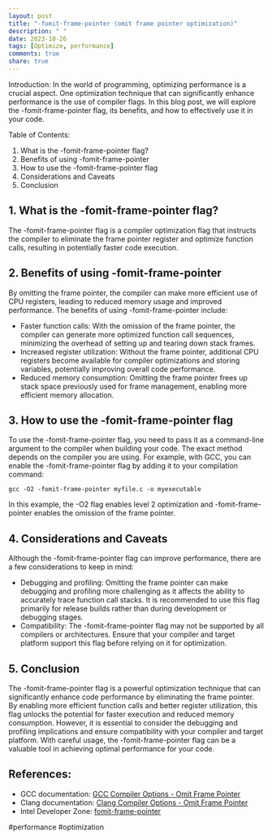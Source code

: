 ```yaml
---
layout: post
title: "-fomit-frame-pointer (omit frame pointer optimization)"
description: " "
date: 2023-10-26
tags: [Optimize, performance]
comments: true
share: true
---
```


Introduction:
In the world of programming, optimizing performance is a crucial aspect. One optimization technique that can significantly enhance performance is the use of compiler flags. In this blog post, we will explore the -fomit-frame-pointer flag, its benefits, and how to effectively use it in your code.

Table of Contents:
1. What is the -fomit-frame-pointer flag?
2. Benefits of using -fomit-frame-pointer
3. How to use the -fomit-frame-pointer flag
4. Considerations and Caveats
5. Conclusion

## 1. What is the -fomit-frame-pointer flag?
The -fomit-frame-pointer flag is a compiler optimization flag that instructs the compiler to eliminate the frame pointer register and optimize function calls, resulting in potentially faster code execution. 

## 2. Benefits of using -fomit-frame-pointer
By omitting the frame pointer, the compiler can make more efficient use of CPU registers, leading to reduced memory usage and improved performance. The benefits of using -fomit-frame-pointer include:
- Faster function calls: With the omission of the frame pointer, the compiler can generate more optimized function call sequences, minimizing the overhead of setting up and tearing down stack frames.
- Increased register utilization: Without the frame pointer, additional CPU registers become available for compiler optimizations and storing variables, potentially improving overall code performance.
- Reduced memory consumption: Omitting the frame pointer frees up stack space previously used for frame management, enabling more efficient memory allocation.

## 3. How to use the -fomit-frame-pointer flag
To use the -fomit-frame-pointer flag, you need to pass it as a command-line argument to the compiler when building your code. The exact method depends on the compiler you are using. For example, with GCC, you can enable the -fomit-frame-pointer flag by adding it to your compilation command:
```
gcc -O2 -fomit-frame-pointer myfile.c -o myexecutable
```
In this example, the -O2 flag enables level 2 optimization and -fomit-frame-pointer enables the omission of the frame pointer.

## 4. Considerations and Caveats
Although the -fomit-frame-pointer flag can improve performance, there are a few considerations to keep in mind:
- Debugging and profiling: Omitting the frame pointer can make debugging and profiling more challenging as it affects the ability to accurately trace function call stacks. It is recommended to use this flag primarily for release builds rather than during development or debugging stages.
- Compatibility: The -fomit-frame-pointer flag may not be supported by all compilers or architectures. Ensure that your compiler and target platform support this flag before relying on it for optimization.

## 5. Conclusion
The -fomit-frame-pointer flag is a powerful optimization technique that can significantly enhance code performance by eliminating the frame pointer. By enabling more efficient function calls and better register utilization, this flag unlocks the potential for faster execution and reduced memory consumption. However, it is essential to consider the debugging and profiling implications and ensure compatibility with your compiler and target platform. With careful usage, the -fomit-frame-pointer flag can be a valuable tool in achieving optimal performance for your code.

## References:
- GCC documentation: [GCC Compiler Options - Omit Frame Pointer](https://gcc.gnu.org/onlinedocs/gcc/Optimize-Options.html#Optimize-Options)
- Clang documentation: [Clang Compiler Options - Omit Frame Pointer](https://clang.llvm.org/docs/UsersManual.html#id7)
- Intel Developer Zone: [fomit-frame-pointer](https://software.intel.com/content/www/us/en/develop/documentation/cpp-compiler-developer-guide-and-reference/top/compiler-reference/compiler-options/compiler-option-details/code-generation-options/fomit-frame-pointer.html)

#performance #optimization